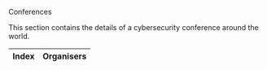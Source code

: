 Conferences 

This section contains the details of a cybersecurity conference around the world.

Index | Organisers 
--- | ---
